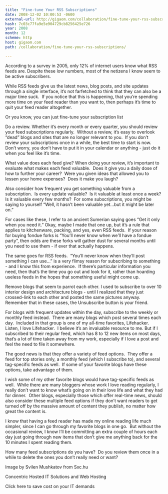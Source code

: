 ```yaml
---
title: "Fine-tune Your RSS Subscriptions"
date: 2008-12-02 10:00:53 -0600
external-url: http://gigaom.com/collaboration/fine-tune-your-rss-subscriptions/
hash: 7c03c77fa9e5e904729cb8256425e726
year: 2008
month: 12
scheme: http
host: gigaom.com
path: /collaboration/fine-tune-your-rss-subscriptions/

---
```


According to a survey in 2005, only 12% of internet users know what RSS feeds are. Despite these low numbers, most of the netizens I know seem to be active subscribers.

While RSS feeds give us the latest news, blog posts, and site updates through a single interface, it’s not farfetched to think that they can also be a major time suck.  If you notice that this is happening, that you’re spending more time on your feed reader than you want to, then perhaps it’s time to quit your feed reader altogether.

Or you know, you can just fine-tune your subscription list
 
Do a review. Whether it’s every month or every quarter, you should review your feed subscriptions regularly.  Without a review, it’s easy to overlook “dead” blogs and sites that are no longer relevant to you.  If you don’t review your subscriptions once in a while, the best time to start is now.  Don’t worry, you don’t have to put it in your calendar or anything - just do it when you feel like it’s time.

What value does each feed give? When doing your review, it’s important to evaluate what makes each feed valuable.  Does it give you a daily dose of how to further your career?  Were you given ideas that allowed you to lessen your home expenses?  Does it make you laugh?

Also consider how frequent you get something valuable from a subscription.  Is every update valuable?  Is it valuable at least once a week?  Is it valuable every few months?  For some subscriptions, you might be saying to yourself “Well, it hasn’t been valuable yet…but it might be later on.”

For cases like these, I refer to an ancient Sumerian saying goes “Get it only when you need it.” Okay, maybe I made that one up, but it’s a rule that applies to kitchenware, packing, and yes, even RSS feeds.  If your reason for buying fondue forks is “You’ll never know when we’ll have a fondue party”, then odds are these forks will gather dust for several months until you need to use them - if ever that actually happens.

The same goes for RSS feeds.  “You’ll never know when they’ll post something I can use…” is a very flimsy reason for subscribing to something - and I know this from experience.  If there’s particular information you need, then that’s the time you go out and look for it, rather than hoarding useless feeds in the hopes that something useful might come up.

Remove blogs that seem to parrot each other. I used to subscribe to over 10 interior design and architecture blogs - until I realized that they just crossed-link to each other and posted the same pictures anyway.  Remember that in these cases, the Unsubscribe button is your friend.

For blogs with frequent updates within the day, subscribe to the weekly or monthly feed instead.  There are many blogs which post several times each day.  Included in that group is one of my all-time favorites, Lifehacker.  Listen, I love Lifehacker.  I believe it’s an invaluable resource to me. But if I subscribed to their regular feed, which has 8 to 12 new items on most days, that’s a lot of time taken away from my work, especially if I love a post and feel the need to file it somewhere.

The good news is that they offer a variety of feed options.  They offer a feed for top stories only, a monthly feed (which I subscribe to), and several tag-specific feeds as well.  If some of your favorite blogs have these options, take advantage of them.

I wish some of my other favorite blogs would have tag-specific feeds as well.  While there are many bloggers whose work I love reading regularly, I really don’t want to know what’s going on in their love life and what they had for dinner.  Other blogs, especially those which offer real-time news, should also consider these multiple feed options if they don’t want readers to get turned off by the massive amount of content they publish, no matter how great the content is.

I know that having a feed reader has made my online reading life much simpler, since I can go through my favorite blogs in one go.  But without the occasional review, I know I’ll be committing an extra couple of hours each day just going through new items that don’t give me anything back for the 10 minutes I spent reading them.

How many feed subscriptions do you have?  Do you review them once in a while to delete the ones you don’t really need or want?

Image by Svilen Mushkatov from Sxc.hu








Concentric Hosted IT Solutions and Web Hosting


Click here to save cost on your IT demands





